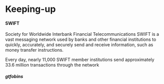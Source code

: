 # Keeping-up


#### SWIFT
Society for Worldwide Interbank Financial Telecommunications 
SWIFT is a vast messaging network used by banks and other financial institutions to quickly, accurately, and securely send and receive information, such as money transfer instructions.

Every day, nearly 11,000 SWIFT member institutions send approximately 33.6 million transactions through the network


##### gtfobins
